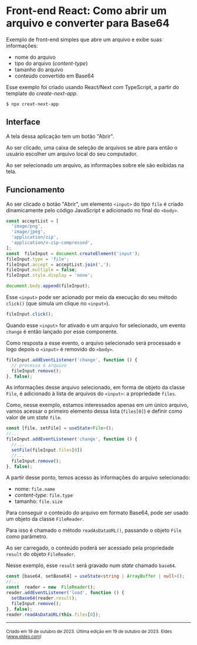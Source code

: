 # Front-end React: Como abrir um arquivo e converter para Base64

Exemplo de front-end simples que abre um arquivo e exibe suas informações:

- nome do arquivo
- tipo do arquivo (*content-type*)
- tamanho do arquivo
- conteúdo convertido em Base64

Esse exemplo foi criado usando React/Next com TypeScript, a partir do template do *create-next-app*.

```console
$ npx creat-next-app
```

## Interface

A tela dessa aplicação tem um botão "Abrir".

Ao ser clicado, uma caixa de seleção de arquivos se abre para então o usuário escolher um arquivo local do seu computador.

Ao ser selecionado um arquivo, as informações sobre ele são exibidas na tela.

## Funcionamento

Ao ser clicado o botão "Abrir", um elemento `<input>` do tipo `file` é criado dinamicamente pelo código JavaScript e adicionado no final do `<body>`.

```typescript
const acceptList = [
  'image/png',
  'image/jpeg',
  'application/zip',
  'application/x-zip-compressed',
];
const  fileInput = document.createElement('input');
fileInput.type = 'file';
fileInput.accept = acceptList.join(',');
fileInput.multiple = false;
fileInput.style.display = 'none';

document.body.append(fileInput);
```

Esse `<input>` pode ser acionado por meio da execução do seu método `click()` (que simula um clique no `<input>`).

```typescript
fileInput.click();
```

Quando esse `<input>` for ativado e um arquivo for selecionado,  um evento `change` é então lançado por esse componente.

Como resposta a esse evento, o arquivo selecionado será processado e logo depois o `<input>` é removido do `<body>`.

```typescript
fileInput.addEventListener('change', function () {
  // processa o arquivo
  fileInput.remove();
}, false);
```

As informações desse arquivo selecionado, em forma de objeto da classe `File`, é adicionado à lista de arquivos do `<input>`: a propriedade `files`.

Como, nesse exemplo, estamos interessados apenas em um único arquivo, vamos acessar o primeiro elemento dessa lista (`files[0]`) e definir como valor de um *state* `file`.

```typescript
const [file, setFile] = useState<File>();
//...
fileInput.addEventListener('change', function () {
  //...
  setFile(fileInput.files[0])
  //...
  fileInput.remove();
}, false);
```

A partir desse ponto, temos acesso às informações do arquivo selecionado:

- nome: `file.name`
- *content-type*: `file.type`
- tamanho: `file.size`

Para conseguir o conteúdo do arquivo em formato Base64, pode ser usado um objeto da classe `FileReader`.

Para isso é chamado o método `readAsDataURL()`, passando o objeto `File` como parâmetro.

Ao ser carregado, o conteúdo poderá ser acessado pela propriedade `result` do objeto `FileReader`.

Nesse exemplo, esse `result` será gravado num *state* chamado `base64`.

```typescript
const [base64, setBase64] = useState<string | ArrayBuffer | null>();
//...
const  reader = new  FileReader();
reader.addEventListener('load', function () {
  setBase64(reader.result);
  fileInput.remove();
}, false);
reader.readAsDataURL(this.files[0]);
```
---
<small>Criado em 19 de outubro de 2023.</small>
<small>Última edição em 19 de outubro de 2023.</small>
<small>Eldes (www.eldes.com)</small>
